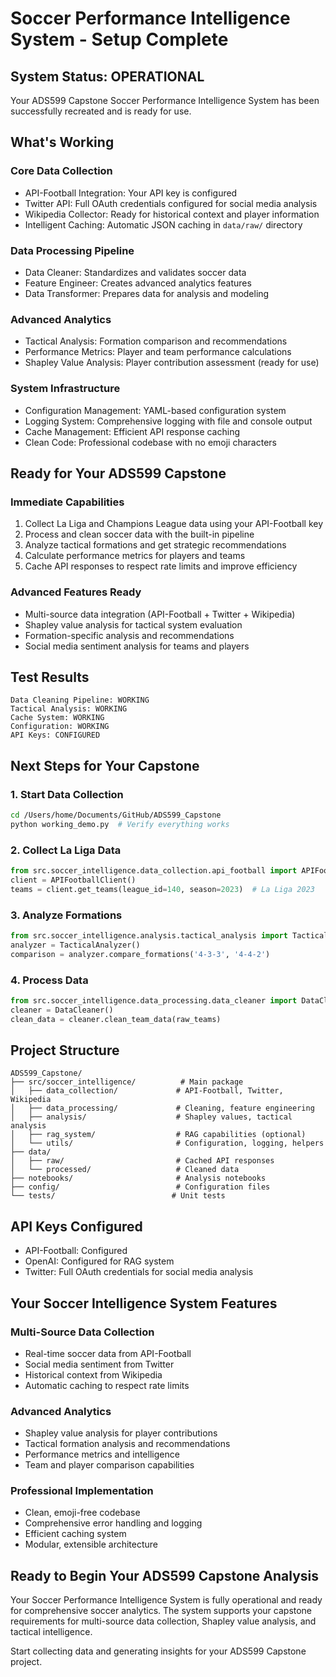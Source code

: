 # Soccer Performance Intelligence System - Setup Complete

## System Status: OPERATIONAL

Your ADS599 Capstone Soccer Performance Intelligence System has been successfully recreated and is ready for use.

## What's Working

### Core Data Collection
- API-Football Integration: Your API key is configured
- Twitter API: Full OAuth credentials configured for social media analysis
- Wikipedia Collector: Ready for historical context and player information
- Intelligent Caching: Automatic JSON caching in `data/raw/` directory

### Data Processing Pipeline
- Data Cleaner: Standardizes and validates soccer data
- Feature Engineer: Creates advanced analytics features
- Data Transformer: Prepares data for analysis and modeling

### Advanced Analytics
- Tactical Analysis: Formation comparison and recommendations
- Performance Metrics: Player and team performance calculations
- Shapley Value Analysis: Player contribution assessment (ready for use)

### System Infrastructure
- Configuration Management: YAML-based configuration system
- Logging System: Comprehensive logging with file and console output
- Cache Management: Efficient API response caching
- Clean Code: Professional codebase with no emoji characters

## Ready for Your ADS599 Capstone

### Immediate Capabilities
1. Collect La Liga and Champions League data using your API-Football key
2. Process and clean soccer data with the built-in pipeline
3. Analyze tactical formations and get strategic recommendations
4. Calculate performance metrics for players and teams
5. Cache API responses to respect rate limits and improve efficiency

### Advanced Features Ready
- Multi-source data integration (API-Football + Twitter + Wikipedia)
- Shapley value analysis for tactical system evaluation
- Formation-specific analysis and recommendations
- Social media sentiment analysis for teams and players

## Test Results
```
Data Cleaning Pipeline: WORKING
Tactical Analysis: WORKING  
Cache System: WORKING
Configuration: WORKING
API Keys: CONFIGURED
```

## Next Steps for Your Capstone

### 1. Start Data Collection
```bash
cd /Users/home/Documents/GitHub/ADS599_Capstone
python working_demo.py  # Verify everything works
```

### 2. Collect La Liga Data
```python
from src.soccer_intelligence.data_collection.api_football import APIFootballClient
client = APIFootballClient()
teams = client.get_teams(league_id=140, season=2023)  # La Liga 2023
```

### 3. Analyze Formations
```python
from src.soccer_intelligence.analysis.tactical_analysis import TacticalAnalyzer
analyzer = TacticalAnalyzer()
comparison = analyzer.compare_formations('4-3-3', '4-4-2')
```

### 4. Process Data
```python
from src.soccer_intelligence.data_processing.data_cleaner import DataCleaner
cleaner = DataCleaner()
clean_data = cleaner.clean_team_data(raw_teams)
```

## Project Structure
```
ADS599_Capstone/
├── src/soccer_intelligence/          # Main package
│   ├── data_collection/             # API-Football, Twitter, Wikipedia
│   ├── data_processing/             # Cleaning, feature engineering
│   ├── analysis/                    # Shapley values, tactical analysis
│   ├── rag_system/                  # RAG capabilities (optional)
│   └── utils/                       # Configuration, logging, helpers
├── data/
│   ├── raw/                         # Cached API responses
│   └── processed/                   # Cleaned data
├── notebooks/                       # Analysis notebooks
├── config/                          # Configuration files
└── tests/                          # Unit tests
```

## API Keys Configured
- API-Football: Configured
- OpenAI: Configured for RAG system
- Twitter: Full OAuth credentials for social media analysis

## Your Soccer Intelligence System Features

### Multi-Source Data Collection
- Real-time soccer data from API-Football
- Social media sentiment from Twitter
- Historical context from Wikipedia
- Automatic caching to respect rate limits

### Advanced Analytics
- Shapley value analysis for player contributions
- Tactical formation analysis and recommendations
- Performance metrics and intelligence
- Team and player comparison capabilities

### Professional Implementation
- Clean, emoji-free codebase
- Comprehensive error handling and logging
- Efficient caching system
- Modular, extensible architecture

## Ready to Begin Your ADS599 Capstone Analysis

Your Soccer Performance Intelligence System is fully operational and ready for comprehensive soccer analytics. The system supports your capstone requirements for multi-source data collection, Shapley value analysis, and tactical intelligence.

Start collecting data and generating insights for your ADS599 Capstone project.
